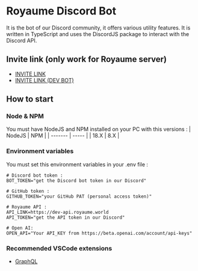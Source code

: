 # Royaume Discord Bot
It is the bot of our Discord community, it offers various utility features. It is written in TypeScript and uses the DiscordJS package to interact with the Discord API. 

## Invite link (only work for Royaume server)
- [INVITE LINK](https://discord.com/api/oauth2/authorize?client_id=831542935014867014&permissions=0&scope=applications.commands%20bot)  
- [INVITE LINK (DEV BOT)](https://discord.com/api/oauth2/authorize?client_id=985837649048784917&permissions=0&scope=bot%20applications.commands)

## How to start 
### Node & NPM
You must have NodeJS and NPM installed on your PC with this versions :
| NodeJS  | NPM   |
| ------- | ----- |
| 18.X    | 8.X   |

### Environment variables
You must set this environment variables in your .env file :
```
# Discord bot token :
BOT_TOKEN="get the Discord bot token in our Discord"

# GitHub token :
GITHUB_TOKEN="your GitHub PAT (personal access token)"

# Royaume API :
API_LINK=https://dev-api.royaume.world
API_TOKEN="get the API token in our Discord"

# Open AI:
OPEN_API="Your API_KEY from https://beta.openai.com/account/api-keys"
```

### Recommended VSCode extensions
- [GraphQL](https://marketplace.visualstudio.com/items?itemName=GraphQL.vscode-graphql-syntax)
